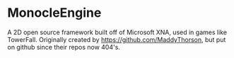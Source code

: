 # MonocleEngine
A 2D open source framework built off of Microsoft XNA, used in games like TowerFall.
Originally created by https://github.com/MaddyThorson, but put on github since their repos now 404's.
